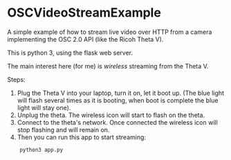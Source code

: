 # OSCVideoStreamExample
A simple example of how to stream live video over HTTP from a camera implementing the OSC 2.0 API (like the Ricoh Theta V).

This is python 3, using the flask web server.

The main interest here (for me) is *wireless* streaming from the Theta V.

Steps:
1. Plug the Theta V into your laptop, turn it on, let it boot up. 
(The blue light will flash several times as it is booting, when boot is complete the blue light will stay one).
2. Unplug the theta. The wireless icon will start to flash on the theta.
3. Connect to the theta's network. Once connected the wireless icon will stop flashing and will remain on.
4. Then you can run this app to start streaming:
````
    python3 app.py
````
